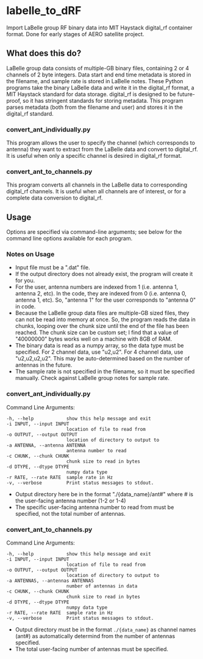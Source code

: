 # labelle_to_dRF
Import LaBelle group RF binary data into MIT Haystack digital_rf container format.
Done for early stages of AERO satellite project.

## What does this do?
LaBelle group data consists of multiple-GB binary files, containing 2 or 4 channels of 2 byte integers. Data start and end time metadata is stored in the filename, and sample rate is stored in LaBelle notes.
These Python programs take the binary LaBelle data and write it in the digital_rf format, a MIT Haystack standard for data storage.
digital_rf is designed to be future-proof, so it has stringent standards for storing metadata. This program parses metadata (both from the filename and user) and stores it in the digital_rf standard.

### convert_ant_individually.py
This program allows the user to specify the channel (which corresponds to antenna) they want to extract from the LaBelle data and convert to digital_rf. It is useful when only a specific channel is desired in digital_rf format.

### convert_ant_to_channels.py
This program converts all channels in the LaBelle data to corresponding digital_rf channels. It is useful when all channels are of interest, or for a complete data conversion to digital_rf.

## Usage
Options are specified via command-line arguments; see below for the command line options available for each program.

### Notes on Usage
* Input file must be a ".dat" file.
* If the output directory does not already exist, the program will create it for you.
* For the user, antenna numbers are indexed from 1 (i.e. antenna 1, antenna 2, etc). In the code, they are indexed from 0 (i.e. antenna 0, antenna 1, etc). So, "antenna 1" for the user corresponds to "antenna 0" in code.
* Because the LaBelle group data files are multiple-GB sized files, they can not be read into memory at once. So, the program reads the data in chunks, looping over the chunk size until the end of the file has been reached. The chunk size can be custom set; I find that a value of "40000000" bytes works well on a machine with 8GB of RAM.
* The binary data is read as a numpy array, so the data type must be specified. For 2 channel data, use "u2,u2". For 4 channel data, use "u2,u2,u2,u2". This may be auto-determined based on the number of antennas in the future.
* The sample rate is not specified in the filename, so it must be specified manually. Check against LaBelle group notes for sample rate.

### convert_ant_individually.py
Command Line Arguments:

```
-h, --help            show this help message and exit
-i INPUT, --input INPUT
                      location of file to read from
-o OUTPUT, --output OUTPUT
                      location of directory to output to
-a ANTENNA, --antenna ANTENNA
                      antenna number to read
-c CHUNK, --chunk CHUNK
                      chunk size to read in bytes
-d DTYPE, --dtype DTYPE
                      numpy data type
-r RATE, --rate RATE  sample rate in Hz
-v, --verbose         Print status messages to stdout.
```

* Output directory here be in the format "./{data_name}/ant#" where # is the user-facing antenna number (1-2 or 1-4)
* The specific user-facing antenna number to read from must be specified, not the total number of antennas.

### convert_ant_to_channels.py
Command Line Arguments:

```
-h, --help            show this help message and exit
-i INPUT, --input INPUT
                      location of file to read from
-o OUTPUT, --output OUTPUT
                      location of directory to output to
-a ANTENNAS, --antennas ANTENNAS
                      number of antennas in data
-c CHUNK, --chunk CHUNK
                      chunk size to read in bytes
-d DTYPE, --dtype DTYPE
                      numpy data type
-r RATE, --rate RATE  sample rate in Hz
-v, --verbose         Print status messages to stdout.
```

* Output directory must be in the format ```./{data_name}``` as channel names (ant#) as automatically determind from the number of antennas specified.
* The total user-facing number of antennas must be specified.
